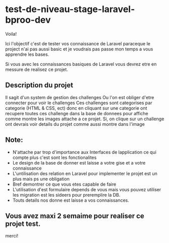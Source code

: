 # test-de-niveau-stage-laravel-bproo-dev

Voila!

Ici l'objectif c'est de tester vos connaissance de Laravel paraceque le project n'ai pas aussi basic et je voudrais pas passe mon temps a vous apprendre les bases.

Si vous avec les connaissances basiques de Laravel vous devrez etre en messure de realisez ce projet.


## Description du projet

Il sagit d'un system de gestion des challenges
Ou l'on est obliger d'etre connecter pour voir le challenges
Ces challenges sont categorises par categorie (HTML & CSS, ect) donc en cliquant sur une categorie ont recupere toutes ces challenge dans la base de donnees pour affiche comme montre les images attache a ce projet.
Si, on clique sur un challenge ont devrais voir details du projet comme aussi montre dans l'image

## Note:

- N'attache par trop d'importance aux Interfaces de lapplication ce qui compte plus c'est sont les fonctionalites
- Le design de la base de donner est laisse a votre gise et a votre connaissance
- L'untilisation des relation en Laravel pour implementer le projet est un plus mais ps une obligation
- Bref demontrer ce que vous etes capable de faire
- L'utilisation d'est formulaire depends de vous mais vous pouvez utiliser les migration est les sideers pour preremplire la DB.
- Touts details nos donne est laisse a vos connaissances.


## Vous avez maxi 2 semaime pour realiser ce projet test.


merci!
